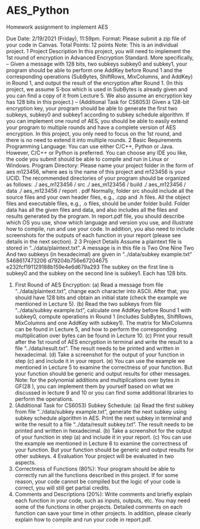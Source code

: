 # AES_Python
Homework assignment to implement AES

Due Date: 2/19/2021 (Friday), 11:59pm.
Format: Please submit a zip file of your code in Canvas.
Total Points: 12 points
Note: This is an individual project.
1 Project Description
In this project, you will need to implement the 1st round of encryption in Advanced Encryption
Standard. More specifically,
– Given a message with 128 bits, two subkeys subkey0 and subkey1, your program should be able to
perform one AddKey before Round 1 and the corresponding operations (SubBytes, ShiftRows, MixColumns, and AddKey) in Round 1, and output the result of the encryption after Round 1. (In this
project, we assume S-box which is used in SubBytes is already given and you can find a copy of it from
Lecture 5. We also assume an encryption key has 128 bits in this project.)
– (Additional Task for CS6053) Given a 128-bit encryption key, your program should be able to
generate the first two subkeys, subkey0 and subkey1 according to subkey schedule algorithm.
If you can implement one round of AES, you should be able to easily extend your program to multiple
rounds and have a complete version of AES encryption. In this project, you only need to focus on the 1st
round, and there is no need to extend it into multiple rounds.
2 Basic Requirements
Programming Language: You can use either C/C++, Python or Java. However, C/C++ or
Python is preferred. You can choose any IDE you like, the code you submit should be able to compile
and run in Linux or Windows.
Program Directory: Please name your project folder in the form of aes m123456, where aes is the
name of this project and m123456 is your UCID. The recommended directories of your program should be
organized as follows:
./ aes_m123456 / src
./ aes_m123456 / build
./ aes_m123456 / data
./ aes_m123456 / report . pdf
Normally, folder src should include all the source files and your own header files, e.g., .cpp and .h files.
All the object files and executable files, e.g., .o files, should be under folder build. Folder data has all the
given files and data, and also includes all the files and results generated by the program. In report.pdf
file, you should describe which OS you use, show which language and version you use, and illustrate how
to compile, run and use your code. In addition, you also need to include screenshots for the outputs of each
function in your report (please see details in the next section).
2
3 Project Details
Assume a plaintext file is stored in “../data/plaintext.txt”. A message is in this file is
Two One Nine Two
And two subkeys (in hexadecimal) are given in “../data/subkey example.txt”
5468617473206 d79204b756e67204675
e232fcf191129188b159e4e6d679a293
The subkey on the first line is subkey0 and the subkey on the second line is subkey1. Each has 128 bits.
1. First Round of AES Encryption:
(a) Read a message from file “../data/plaintext.txt”, change each character into ASCII. After that,
you should have 128 bits and obtain an initial state (check the example we mentioned in Lecture 5).
(b) Read the two subkeys from file “../data/subkey example.txt”, calculate one AddKey before Round
1 with subkey0, compute operations in Round 1 (includes SubBytes, ShiftRows, MixColumns and one
AddKey with subkey1). The matrix for MixColumns can be found in Lecture 5, and how to perform
the corresponding multiplication over bytes can be found in Lecture 10.
(c) Print your result after the 1st round of AES encryption in terminal and write the result to a file
“../data/result.txt”. The result needs to be printed and written in hexadecimal.
(d) Take a screenshot for the output of your function in step (c) and include it in your report.
(e) You can use the example we mentioned in Lecture 5 to examine the correctness of your function. But
your function should be generic and output results for other messages.
Note: for the polynomial additions and multiplications over bytes in GF(28
), you can implement them
by yourself based on what we discussed in lecture 9 and 10 or you can find some additional libraries to
perform the operations.
2. (Additional Task for CS6053) Subkey Schedule:
(a) Read the first subkey from file “../data/subkey example.txt”, generate the next subkey using subkey schedule algorithm in AES. Print the next subkey in terminal and write the result to a file
“../data/result subkey.txt”. The result needs to be printed and written in hexadecimal.
(b) Take a screenshot for the output of your function in step (a) and include it in your report.
(c) You can use the example we mentioned in Lecture 6 to examine the correctness of your function. But
your function should be generic and output results for other subkeys.
4 Evaluation
Your project will be evaluated in two aspects.
1. Correctness of Functions (80%): Your program should be able to correctly run all the functions
described in this project. If for some reason, your code cannot be compiled but the logic of your code
is correct, you will still get partial credits.
2. Comments and Descriptions (20%): Write comments and briefly explain each function in your
code, such as inputs, outputs, etc. You may need some of the functions in other projects. Detailed
comments on each function can save your time in other projects. In addition, please clearly explain how
to compile and run your code in report.pdf.
